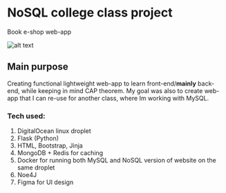 # NoSQL college class project

Book e-shop web-app

![alt text](https://github.com/kutscheraa/RDBS/blob/main/databaseerd.png?raw=true)

## Main purpose

Creating functional lightweight web-app to learn front-end/**mainly** back-end, while keeping in mind CAP theorem. My goal was also to create web-app that I can re-use for another class, where Im working with MySQL.

### Tech used:
1) DigitalOcean linux droplet
2) Flask (Python)
3) HTML, Bootstrap, Jinja
4) MongoDB + Redis for caching
5) Docker for running both MySQL and NoSQL version of website on the same droplet
6) Noe4J
7) Figma for UI design

